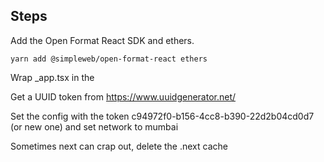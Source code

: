## Steps

Add the Open Format React SDK and ethers.

```shell
yarn add @simpleweb/open-format-react ethers
```

Wrap \_app.tsx in the <OpenFormatProvider>

Get a UUID token from https://www.uuidgenerator.net/

Set the config with the token c94972f0-b156-4cc8-b390-22d2b04cd0d7 (or new one) and set network to mumbai

Sometimes next can crap out, delete the .next cache
